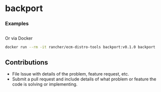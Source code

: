 # backport

### Examples

```sh

```

Or via Docker

```sh
docker run --rm -it rancher/ecm-distro-tools backport:v0.1.0 backport
```

## Contributions

* File Issue with details of the problem, feature request, etc.
* Submit a pull request and include details of what problem or feature the code is solving or implementing.
